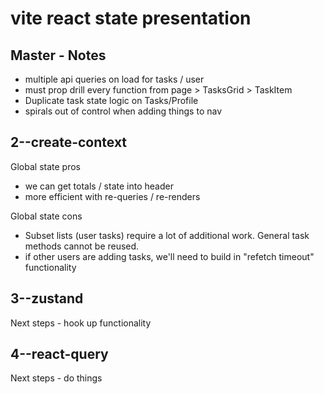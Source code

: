 # vite react state presentation

## Master - Notes

- multiple api queries on load for tasks / user 
- must prop drill every function from page > TasksGrid > TaskItem
- Duplicate task state logic on Tasks/Profile
- spirals out of control when adding things to nav

## 2--create-context

Global state pros 
- we can get totals / state into header 
- more efficient with re-queries / re-renders

Global state cons
- Subset lists (user tasks) require a lot of additional work. General task methods cannot be reused.
- if other users are adding tasks, we'll need to build in "refetch timeout" functionality

## 3--zustand

Next steps - hook up functionality

## 4--react-query

Next steps - do things
